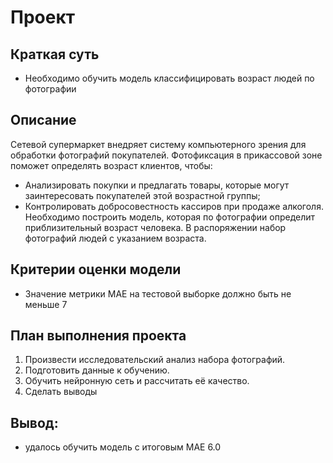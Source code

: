 # Проект
## Краткая суть

* Необходимо обучить модель классифицировать возраст людей по фотографии

## Описание

Сетевой супермаркет внедряет систему компьютерного зрения для обработки фотографий покупателей. Фотофиксация в прикассовой зоне поможет определять возраст клиентов, чтобы:

 * Анализировать покупки и предлагать товары, которые могут заинтересовать покупателей этой возрастной группы;
 * Контролировать добросовестность кассиров при продаже алкоголя. Необходимо построить модель, которая по фотографии определит приблизительный возраст человека. В распоряжении набор фотографий людей с указанием возраста. 

## Критерии оценки модели

* Значение метрики МАЕ на тестовой выборке должно быть не меньше 7

## План выполнения проекта

1. Произвести исследовательский анализ набора фотографий.
2. Подготовить данные к обучению.
3. Обучить нейронную сеть и рассчитать её качество.
4. Сделать выводы

## Вывод:
* удалось обучить модель с итоговым МАЕ 6.0

